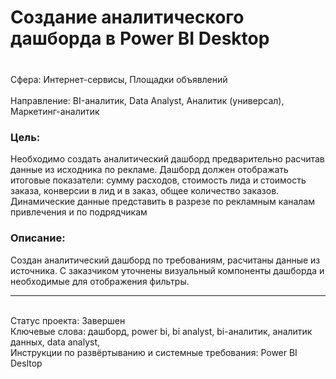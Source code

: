 # Создание аналитического дашборда в Power BI Desktop
### 	
<br>Сфера: Интернет-сервисы, Площадки объявлений	
<br>Направление: BI-аналитик, Data Analyst, Аналитик (универсал), Маркетинг-аналитик	
### Цель: 
Необходимо создать аналитический дашборд предварительно расчитав данные из исходника по рекламе. Дашборд должен отображать итоговые показатели: сумму расходов, стоимость лида и стоимость заказа, конверсии в лид и в заказ, общее количество заказов. Динамические данные представить в разрезе по рекламным каналам привлечения и по подрядчикам
### Описание: 
Cоздан аналитический дашборд по требованиям, расчитаны данные из источника. С заказчиком уточнены визуальный компоненты дашборда и необходимые для отображения фильтры.

***
<br>Статус проекта: Завершен
<br>Ключевые слова: дашборд, power bi, bi analyst, bi-аналитик, аналитик данных, data analyst,
<br>Инструкции по развёртыванию и системные требования: Power BI Desltop
